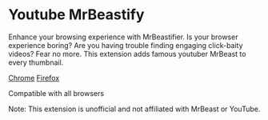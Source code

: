 # Youtube MrBeastify

Enhance your browsing experience with MrBeastifier. Is your browser experience boring? Are you having trouble finding engaging click-baity videos? Fear no more. This extension adds famous youtuber MrBeast to every thumbnail.

[Chrome](https://chrome.google.com/webstore/detail/youtube-mrbeastify/dbmaeobgdodeimjdjnkipbfhgeldnmeb)
[Firefox](https://addons.mozilla.org/en-GB/firefox/addon/mrbeastify-youtube/)


Compatible with all browsers

Note: This extension is unofficial and not affiliated with MrBeast or YouTube.
